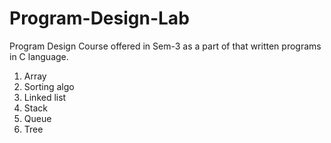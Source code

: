 # Program-Design-Lab
Program Design Course offered in Sem-3 as a part of that written programs in C language.
<ol>
  <li>Array</li>
  <li>Sorting algo</li>
  <li>Linked list</li>
  <li>Stack</li>
  <li>Queue</li>
  <li>Tree</li>
</ol>
